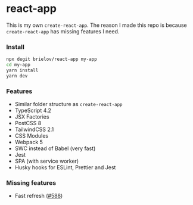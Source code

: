 # react-app

This is my own `create-react-app`. The reason I made this repo is because `create-react-app` has missing features I need.

### Install

```bash
npx degit brielov/react-app my-app
cd my-app
yarn install
yarn dev
```

### Features

- Similar folder structure as `create-react-app`
- TypeScript 4.2
- JSX Factories
- PostCSS 8
- TailwindCSS 2.1
- CSS Modules
- Webpack 5
- SWC instead of Babel (very fast)
- Jest
- SPA (with service worker)
- Husky hooks for ESLint, Prettier and Jest

### Missing features

- Fast refresh ([#588][588])

[588]: https://github.com/swc-project/swc/issues/588
